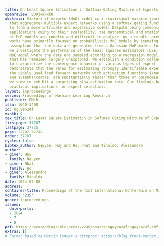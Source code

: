 ```yaml
---
title: On Least Square Estimation in Softmax Gating Mixture of Experts
openreview: BO0jookxk8
abstract: Mixture of experts (MoE) model is a statistical machine learning design
  that aggregates multiple expert networks using a softmax gating function in order
  to form a more intricate and expressive model. Despite being commonly used in several
  applications owing to their scalability, the mathematical and statistical properties
  of MoE models are complex and difficult to analyze. As a result, previous theoretical
  works have primarily focused on probabilistic MoE models by imposing the impractical
  assumption that the data are generated from a Gaussian MoE model. In this work,
  we investigate the performance of the least squares estimators (LSE) under a deterministic
  MoE model where the data are sampled according to a regression model, a setting
  that has remained largely unexplored. We establish a condition called strong identifiability
  to characterize the convergence behavior of various types of expert functions. We
  demonstrate that the rates for estimating strongly identifiable experts, namely
  the widely used feed forward networks with activation functions $\mathrm{sigmoid}(\cdot)$
  and $\tanh(\cdot)$, are substantially faster than those of polynomial experts, which
  we show to exhibit a surprising slow estimation rate. Our findings have important
  practical implications for expert selection.
layout: inproceedings
series: Proceedings of Machine Learning Research
publisher: PMLR
issn: 2640-3498
id: nguyen24f
month: 0
tex_title: On Least Square Estimation in Softmax Gating Mixture of Experts
firstpage: 37707
lastpage: 37735
page: 37707-37735
order: 37707
cycles: false
bibtex_author: Nguyen, Huy and Ho, Nhat and Rinaldo, Alessandro
author:
- given: Huy
  family: Nguyen
- given: Nhat
  family: Ho
- given: Alessandro
  family: Rinaldo
date: 2024-07-08
address:
container-title: Proceedings of the 41st International Conference on Machine Learning
volume: '235'
genre: inproceedings
issued:
  date-parts:
  - 2024
  - 7
  - 8
pdf: https://proceedings.mlr.press/v235/assets/nguyen24f/nguyen24f.pdf
extras: []
# Format based on Martin Fenner's citeproc: https://blog.front-matter.io/posts/citeproc-yaml-for-bibliographies/
---
```

